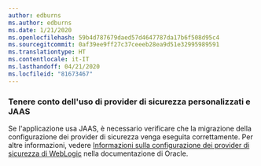 ```yaml
---
author: edburns
ms.author: edburns
ms.date: 1/21/2020
ms.openlocfilehash: 59b4d787679daed57d4647787da17b6f508d95c4
ms.sourcegitcommit: 0af39ee9ff27c37ceeeb28ea9d51e32995989591
ms.translationtype: HT
ms.contentlocale: it-IT
ms.lasthandoff: 04/21/2020
ms.locfileid: "81673467"
---
```

### <a name="account-for-the-use-of-custom-security-providers-and-jaas"></a>Tenere conto dell'uso di provider di sicurezza personalizzati e JAAS

Se l'applicazione usa JAAS, è necessario verificare che la migrazione della configurazione dei provider di sicurezza venga eseguita correttamente. Per altre informazioni, vedere [Informazioni sulla configurazione dei provider di sicurezza di WebLogic](https://docs.oracle.com/middleware/12213/wls/SECMG/providers_intro.htm) nella documentazione di Oracle.
